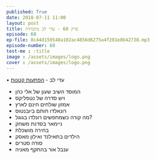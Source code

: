 ```yaml
---
published: True
date: 2018-07-11 11:00
layout: post
title: פרק 60 - עדי לב מתמידה
episode: 60
ep-file: 8c44d159548a102ac4856d6275a4f281e8b42738.mp3
episode-number: 60
test-me : :title
image : /assets/images/logo.png
cover : /assets/images/logo.png
---
```

• עדי לב - [הפתעות קטנות](https://www.youtube.com/watch?v=9aCrUSO9uCg)
* המוסד השיב שעון של אלי כהן
* ויש סדרה של נטפליקס
* אמזון שולחים חינם לארץ
* רונאלדו חותם ביובנטוס
* מה קורה כשמחפשים רונלדו בגוגל?
* ניימאר בסדנת משחק
* בחירה מושכלת
* הילדים בתאילנד ואילון מאסק
* סודה סטרים
* ענבל אור בהתקף מאניה
